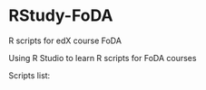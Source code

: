# RStudy-FoDA
R scripts for edX course FoDA

Using R Studio to learn R scripts for FoDA courses

Scripts list:
